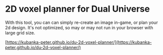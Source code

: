 2D voxel planner for Dual Universe
==================================

With this tool, you can can simply re-create an image in-game, or plan your 2d design. It's not optimized, so may
or may not run in your browser with large grid size.

[https://kubanka-peter.github.io/du-2d-voxel-planner/](https://kubanka-peter.github.io/du-2d-voxel-planner/)